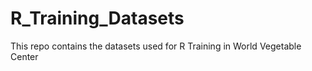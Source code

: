 # R_Training_Datasets
This repo contains the datasets used for R Training in World Vegetable Center
